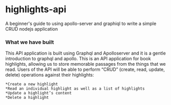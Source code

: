 # highlights-api
A beginner's guide to using apollo-server and graphiql to write a simple CRUD nodejs application

### What we have built
This API application is built using Graphql and Apolloserver and it is a gentle introduction to graphql and apollo.
This is an API application for book highlights, allowing us to store memorable passages from the things that we read. 
Users of the API will be able to perform “CRUD” (create, read, update, delete) operations against their highlights:

    *Create a new highlight
    *Read an individual highlight as well as a list of highlights
    *Update a highlight’s content
    *Delete a highlight
    

